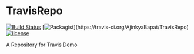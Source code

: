 # TravisRepo
[![Build Status](https://travis-ci.org/AjinkyaBapat/TravisRepo.svg?branch=master)](https://travis-ci.org/AjinkyaBapat/TravisRepo)
[![Packagist](https://img.shields.io/packagist/v/AjinkyaBapat/TravisRepo.svg?)](https://travis-ci.org/AjinkyaBapat/TravisRepo)
[![license](https://img.shields.io/github/license/mashape/apistatus.svg?style=plastic)]()

A Repository for Travis Demo
